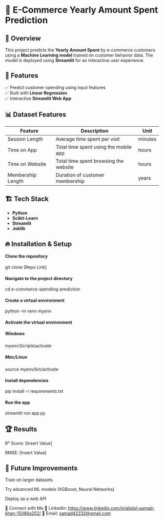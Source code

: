 # 🛒 E-Commerce Yearly Amount Spent Prediction

## 📌 Overview  
This project predicts the **Yearly Amount Spent** by e-commerce customers using a **Machine Learning model** trained on customer behavior data. The model is deployed using **Streamlit** for an interactive user experience.

## 🚀 Features  
✅ Predict customer spending using input features  
✅ Built with **Linear Regression**  
✅ Interactive **Streamlit Web App**  

## 📊 Dataset Features  
| Feature             | Description                                    | Unit   |
|---------------------|-----------------------------------------------|--------|
| Session Length     | Average time spent per visit                  | minutes |
| Time on App       | Total time spent using the mobile app         | hours  |
| Time on Website   | Total time spent browsing the website         | hours  |
| Membership Length | Duration of customer membership               | years  |

## 🏗️ Tech Stack  
- **Python**  
- **Scikit-Learn**  
- **Streamlit**  
- **Joblib**  

## 🔥 Installation & Setup 


#### Clone the repository
git clone [Repo Link]

#### Navigate to the project directory
cd e-commerce-spending-prediction

#### Create a virtual environment
python -m venv myenv

#### Activate the virtual environment
##### Windows
myenv\Scripts\activate
##### Mac/Linux
source myenv/bin/activate

#### Install dependencies
pip install -r requirements.txt

#### Run the app
streamlit run app.py


## 🏆 Results
R² Score: [Insert Value]

RMSE: [Insert Value]

## 🎯 Future Improvements
Train on larger datasets

Try advanced ML models (XGBoost, Neural Networks)

Deploy as a web API

📌 Connect with Me
🔗 LinkedIn: https://www.linkedin.com/in/abdul-samad-khan-15086a252/
📧 Email: samad42232@gmail.com
